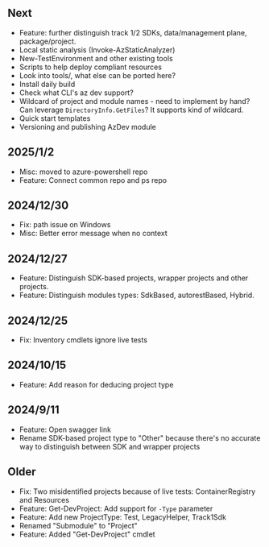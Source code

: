 ## Next
- Feature: further distinguish track 1/2 SDKs, data/management plane, package/project.
- Local static analysis (Invoke-AzStaticAnalyzer)
- New-TestEnvironment and other existing tools
- Scripts to help deploy compliant resources
- Look into tools/, what else can be ported here?
- Install daily build
- Check what CLI's az dev support?
- Wildcard of project and module names - need to implement by hand? Can leverage `DirectoryInfo.GetFiles`? It supports kind of wildcard.
- Quick start templates
- Versioning and publishing AzDev module

## 2025/1/2
- Misc: moved to azure-powershell repo
- Feature: Connect common repo and ps repo

## 2024/12/30
- Fix: path issue on Windows
- Misc: Better error message when no context

## 2024/12/27
- Feature: Distinguish SDK-based projects, wrapper projects and other projects.
- Feature: Distinguish modules types: SdkBased, autorestBased, Hybrid.

## 2024/12/25
- Fix: Inventory cmdlets ignore live tests

## 2024/10/15
- Feature: Add reason for deducing project type

## 2024/9/11
- Feature: Open swagger link
- Rename SDK-based project type to "Other" because there's no accurate way to distinguish between SDK and wrapper projects

## Older
- Fix: Two misidentified projects because of live tests: ContainerRegistry and Resources
- Feature: Get-DevProject: Add support for `-Type` parameter
- Feature: Add new ProjectType: Test, LegacyHelper, Track1Sdk
- Renamed "Submodule" to "Project"
- Feature: Added "Get-DevProject" cmdlet
